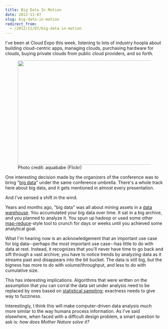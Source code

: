 ```yaml
---
title: Big Data In Motion
date: 2012-11-07
slug: big-data-in-motion
redirect_from:
  - /2012/11/07/big-data-in-motion
---
```


I've been at Cloud Expo this week, listening to lots of industry hoopla about building cloud-centric apps, managing clouds, purchasing hardware for clouds, buying private clouds from public cloud providers, and so forth.

<figure><img alt="" src="http://farm6.staticflickr.com/5283/5247181522_d9884b37ac.jpg" height="332" width="500" /><figcaption>Photo credit: aquababe (Flickr)</figcaption></figure>

One interesting decision made by the organizers of the conference was to bring "<a class="zem_slink" title="Big data" href="http://en.wikipedia.org/wiki/Big_data" target="_blank" rel="wikipedia">big data</a>" under the same conference umbrella. There's a whole track here about big data, and it gets mentioned in almost every presentation.

And I've sensed a shift in the wind.

Years and months ago, "big data" was all about mining assets in a <a class="zem_slink" title="Data warehouse" href="http://en.wikipedia.org/wiki/Data_warehouse" target="_blank" rel="wikipedia">data warehouse</a>. You accumulated your big data over time. It sat in a big archive, and you planned to analyze it. You spun up hadoop or used some other <a class="zem_slink" title="MapReduce" href="http://en.wikipedia.org/wiki/MapReduce" target="_blank" rel="wikipedia">map-reduce</a>-style tool to crunch for days or weeks until you achieved some analytical goal.

What I'm hearing now is an acknowledgement that an important use case for big data--perhaps <em>the most</em> important use case--has little to do with data at rest. Instead, it recognizes that you'll never have time to go back and sift through a vast archive; you have to notice trends by analyzing data as it streams past and disappears into the bit bucket. The data is still big, but the bigness has more to do with volume/throughput, and less to do with cumulative size.

This has interesting implications. Algorithms that were written on the assumption that you can corral the data set under analysis need to be replaced by ones based on <a class="zem_slink" title="Sampling (statistics)" href="http://en.wikipedia.org/wiki/Sampling_%28statistics%29" target="_blank" rel="wikipedia">statistical sampling</a>; exactness needs to give way to fuzziness.

Interestingly, I think this will make computer-driven data analysis much more similar to the way humans process information. As I've said elsewhere, when faced with a difficult design problem, a smart question to ask is: <em>how does Mother Nature solve it?</em>
